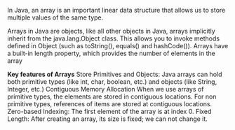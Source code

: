In Java, an array is an important linear data structure that allows us to store multiple values of the same type.

Arrays in Java are objects, like all other objects in Java, arrays implicitly inherit from the java.lang.Object class. This allows you to invoke methods defined in Object (such as toString(), equals() and hashCode()).
Arrays have a built-in length property, which provides the number of elements in the array

**Key features of Arrays**
Store Primitives and Objects: Java arrays can hold both primitive types (like int, char, boolean, etc.) and objects (like String, Integer, etc.)
Contiguous Memory Allocation When we use arrays of primitive types, the elements are stored in contiguous locations. For non primitive types, references of items are stored at contiguous locations.
Zero-based Indexing: The first element of the array is at index 0.
Fixed Length: After creating an array, its size is fixed; we can not change it.
